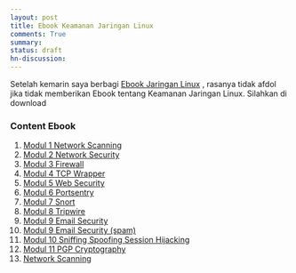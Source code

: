 ```yaml
---
layout: post
title: Ebook Keamanan Jaringan Linux
comments: True
summary:
status: draft
hn-discussion:
---
```


Setelah kemarin saya berbagi [Ebook Jaringan Linux][ss] , rasanya tidak afdol jika tidak memberikan Ebook tentang Keamanan Jaringan Linux. Silahkan di download

### Content Ebook

1. [Modul 1 Network Scanning][ebook1]
2. [Modul 2 Network Security][ebook2]
3. [Modul 3 Firewall][ebook3]
4. [Modul 4 TCP Wrapper][ebook4]
5. [Modul 5 Web Security][ebook5]
6. [Modul 6 Portsentry][ebook6]
7. [Modul 7 Snort][ebook7]
8. [Modul 8 Tripwire][ebook8]
9. [Modul 9 Email Security][ebook9]
10. [Modul 9 Email Security (spam)][ebook10]
11. [Modul 10 Sniffing Spoofing Session Hijacking][ebook11]
12. [Modul 11 PGP Cryptography][ebook12]
13. [Network Scanning][ebook13]

[ebook1]: http://cloud.grombyang.or.id/index.php/apps/files/ajax/download.php?dir=%2FgrOS-Share%2FRNDTX%2FEBOOK%2FKEAMANAN%20JARINGAN%20LINUX&files=Prakt%20Modul%201%20Network%20Scanning.pdf
[ebook2]: http://cloud.grombyang.or.id/index.php/apps/files/ajax/download.php?dir=%2FgrOS-Share%2FRNDTX%2FEBOOK%2FKEAMANAN%20JARINGAN%20LINUX&files=Prakt%20Modul%202%20Net%20Sec.pdf
[ebook3]: http://cloud.grombyang.or.id/index.php/apps/files/ajax/download.php?dir=%2FgrOS-Share%2FRNDTX%2FEBOOK%2FKEAMANAN%20JARINGAN%20LINUX&files=Prakt%20Modul%203%20_Firewall.pdf
[ebook4]: http://cloud.grombyang.or.id/index.php/apps/files/ajax/download.php?dir=%2FgrOS-Share%2FRNDTX%2FEBOOK%2FKEAMANAN%20JARINGAN%20LINUX&files=Prakt%20Modul%204%20TCPWrapper.pdf
[ebook5]: http://cloud.grombyang.or.id/index.php/apps/files/ajax/download.php?dir=%2FgrOS-Share%2FRNDTX%2FEBOOK%2FKEAMANAN%20JARINGAN%20LINUX&files=Prakt%20Modul%205%20Web%20Security.pdf
[ebook6]: http://cloud.grombyang.or.id/index.php/apps/files/ajax/download.php?dir=%2FgrOS-Share%2FRNDTX%2FEBOOK%2FKEAMANAN%20JARINGAN%20LINUX&files=Prakt%20Modul%206%20Portsentry.pdf
[ebook7]: http://cloud.grombyang.or.id/index.php/apps/files/ajax/download.php?dir=%2FgrOS-Share%2FRNDTX%2FEBOOK%2FKEAMANAN%20JARINGAN%20LINUX&files=Prakt%20Modul%207%20Snort.pdf
[ebook8]: http://cloud.grombyang.or.id/index.php/apps/files/ajax/download.php?dir=%2FgrOS-Share%2FRNDTX%2FEBOOK%2FKEAMANAN%20JARINGAN%20LINUX&files=Prakt%20Modul%208%20Tripwire.pdf
[ebook9]: http://cloud.grombyang.or.id/index.php/apps/files/ajax/download.php?dir=%2FgrOS-Share%2FRNDTX%2FEBOOK%2FKEAMANAN%20JARINGAN%20LINUX&files=Prakt%20Modul%209%20Email%20Security.pdf
[ebook10]: http://cloud.grombyang.or.id/index.php/apps/files/ajax/download.php?dir=%2FgrOS-Share%2FRNDTX%2FEBOOK%2FKEAMANAN%20JARINGAN%20LINUX&files=Prakt%20Modul%209%20Email%20Security%20(tambahan%20spam).pdf
[ebook11]: http://cloud.grombyang.or.id/index.php/apps/files/ajax/download.php?dir=%2FgrOS-Share%2FRNDTX%2FEBOOK%2FKEAMANAN%20JARINGAN%20LINUX&files=Prakt%20Modul%2010%20Sniffing%20spoofing%20Session%20Hijacking.pdf
[ebook12]: http://cloud.grombyang.or.id/index.php/apps/files/ajax/download.php?dir=%2FgrOS-Share%2FRNDTX%2FEBOOK%2FKEAMANAN%20JARINGAN%20LINUX&files=Prakt%20Modul%2011%20PGP%20Cryptography.pdf
[ebook13]: http://cloud.grombyang.or.id/index.php/apps/files/ajax/download.php?dir=%2FgrOS-Share%2FRNDTX%2FEBOOK%2FKEAMANAN%20JARINGAN%20LINUX&files=prakt_modul_1_network_scanning.pdf
[ss]: http://rndtx.id/2015/12/28/Ebook-Jaringan-Linux.html
